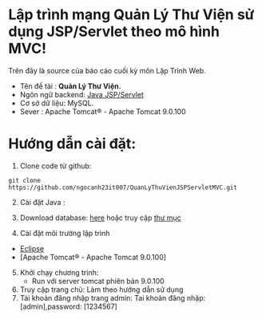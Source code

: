 
# Lập trình mạng Quản Lý Thư Viện sử dụng JSP/Servlet theo mô hình MVC!
Trên đây là source của báo cáo cuối kỳ môn Lập Trình Web.
- Tên đề tài : **Quản Lý Thư Viện.**
- Ngôn ngữ backend: [Java JSP/Servlet](https://o7planning.org/vi/10979/java-servlet-jsp)
- Cơ sở dữ liệu: MySQL.
- Sever : Apache Tomcat® - Apache Tomcat 9.0.100

<a id="p1"></a> 
# Hướng dẫn cài đặt:
1. Clone code từ github:

```shell
git clone https://github.com/ngocanh23it007/QuanLyThuVienJSPServletMVC.git
```

2. Cài đặt Java :

3. Download database: [here](Database/manage_library.sql) hoặc truy cập [thư mục](Database)

4. Cài đặt môi trường lập trình
 - [Eclipse](https://www.eclipse.org/downloads/)
 - [Apache Tomcat® - Apache Tomcat 9.0.100]

5. Khởi chạy chương trình:
	- Run với server tomcat phiên bản 9.0.100
7. Truy cập trang chủ: Làm theo hướng dẫn sử dụng
6. Tài khoản đăng nhập trang admin:  Tai khoản đăng nhập: [admin],password: [1234567]
